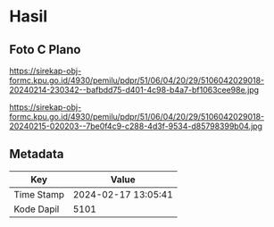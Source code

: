 # Hasil

## Foto C Plano

https://sirekap-obj-formc.kpu.go.id/4930/pemilu/pdpr/51/06/04/20/29/5106042029018-20240214-230342--bafbdd75-d401-4c98-b4a7-bf1063cee98e.jpg

https://sirekap-obj-formc.kpu.go.id/4930/pemilu/pdpr/51/06/04/20/29/5106042029018-20240215-020203--7be0f4c9-c288-4d3f-9534-d85798399b04.jpg


## Metadata

| Key        | Value               |
| ---------- | ------------------- |
| Time Stamp | 2024-02-17 13:05:41 |
| Kode Dapil | 5101                |




